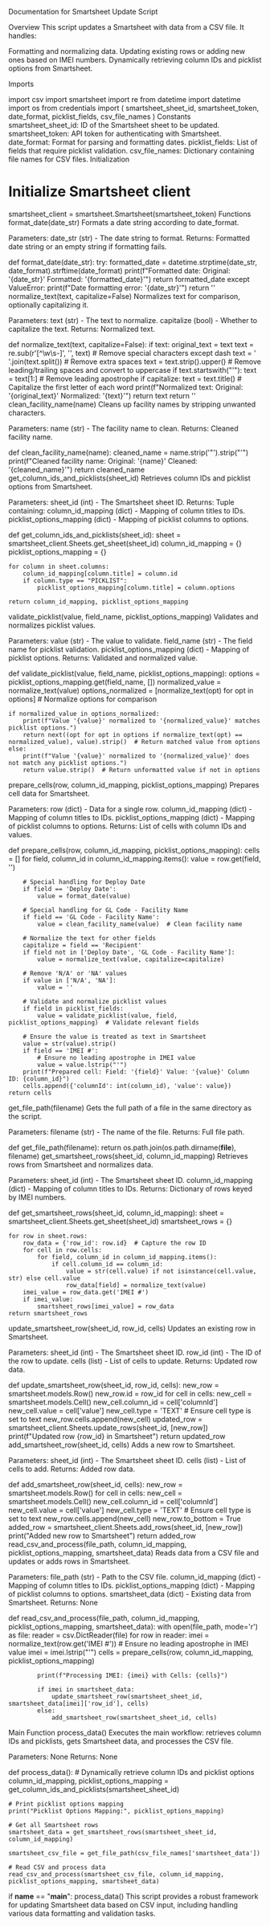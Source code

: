 Documentation for Smartsheet Update Script

Overview
This script updates a Smartsheet with data from a CSV file. It handles:

Formatting and normalizing data.
Updating existing rows or adding new ones based on IMEI numbers.
Dynamically retrieving column IDs and picklist options from Smartsheet.

Imports

import csv
import smartsheet
import re
from datetime import datetime
import os
from credentials import (
    smartsheet_sheet_id,
    smartsheet_token,
    date_format,
    picklist_fields,
    csv_file_names
)
Constants
smartsheet_sheet_id: ID of the Smartsheet sheet to be updated.
smartsheet_token: API token for authenticating with Smartsheet.
date_format: Format for parsing and formatting dates.
picklist_fields: List of fields that require picklist validation.
csv_file_names: Dictionary containing file names for CSV files.
Initialization


# Initialize Smartsheet client
smartsheet_client = smartsheet.Smartsheet(smartsheet_token)
Functions
format_date(date_str)
Formats a date string according to date_format.

Parameters: date_str (str) - The date string to format.
Returns: Formatted date string or an empty string if formatting fails.


def format_date(date_str):
    try:
        formatted_date = datetime.strptime(date_str, date_format).strftime(date_format)
        print(f"Formatted date: Original: '{date_str}' Formatted: '{formatted_date}'")
        return formatted_date
    except ValueError:
        print(f"Date formatting error: '{date_str}'")
        return ''
normalize_text(text, capitalize=False)
Normalizes text for comparison, optionally capitalizing it.

Parameters:
text (str) - The text to normalize.
capitalize (bool) - Whether to capitalize the text.
Returns: Normalized text.


def normalize_text(text, capitalize=False):
    if text:
        original_text = text
        text = re.sub(r'[^\w\s-]', '', text)  # Remove special characters except dash
        text = ' '.join(text.split())  # Remove extra spaces
        text = text.strip().upper()  # Remove leading/trailing spaces and convert to uppercase
        if text.startswith("'"):
            text = text[1:]  # Remove leading apostrophe
        if capitalize:
            text = text.title()  # Capitalize the first letter of each word
        print(f"Normalized text: Original: '{original_text}' Normalized: '{text}'")
        return text
    return ''
clean_facility_name(name)
Cleans up facility names by stripping unwanted characters.

Parameters: name (str) - The facility name to clean.
Returns: Cleaned facility name.


def clean_facility_name(name):
    cleaned_name = name.strip('"').strip("'")
    print(f"Cleaned facility name: Original: '{name}' Cleaned: '{cleaned_name}'")
    return cleaned_name
get_column_ids_and_picklists(sheet_id)
Retrieves column IDs and picklist options from Smartsheet.

Parameters: sheet_id (int) - The Smartsheet sheet ID.
Returns: Tuple containing:
column_id_mapping (dict) - Mapping of column titles to IDs.
picklist_options_mapping (dict) - Mapping of picklist columns to options.


def get_column_ids_and_picklists(sheet_id):
    sheet = smartsheet_client.Sheets.get_sheet(sheet_id)
    column_id_mapping = {}
    picklist_options_mapping = {}

    for column in sheet.columns:
        column_id_mapping[column.title] = column.id
        if column.type == "PICKLIST":
            picklist_options_mapping[column.title] = column.options

    return column_id_mapping, picklist_options_mapping
validate_picklist(value, field_name, picklist_options_mapping)
Validates and normalizes picklist values.

Parameters:
value (str) - The value to validate.
field_name (str) - The field name for picklist validation.
picklist_options_mapping (dict) - Mapping of picklist options.
Returns: Validated and normalized value.


def validate_picklist(value, field_name, picklist_options_mapping):
    options = picklist_options_mapping.get(field_name, [])
    normalized_value = normalize_text(value)
    options_normalized = [normalize_text(opt) for opt in options]  # Normalize options for comparison

    if normalized_value in options_normalized:
        print(f"Value '{value}' normalized to '{normalized_value}' matches picklist options.")
        return next((opt for opt in options if normalize_text(opt) == normalized_value), value).strip()  # Return matched value from options
    else:
        print(f"Value '{value}' normalized to '{normalized_value}' does not match any picklist options.")
        return value.strip()  # Return unformatted value if not in options
prepare_cells(row, column_id_mapping, picklist_options_mapping)
Prepares cell data for Smartsheet.

Parameters:
row (dict) - Data for a single row.
column_id_mapping (dict) - Mapping of column titles to IDs.
picklist_options_mapping (dict) - Mapping of picklist columns to options.
Returns: List of cells with column IDs and values.


def prepare_cells(row, column_id_mapping, picklist_options_mapping):
    cells = []
    for field, column_id in column_id_mapping.items():
        value = row.get(field, '')

        # Special handling for Deploy Date
        if field == 'Deploy Date':
            value = format_date(value)
        
        # Special handling for GL Code - Facility Name
        if field == 'GL Code - Facility Name':
            value = clean_facility_name(value)  # Clean facility name
        
        # Normalize the text for other fields
        capitalize = field == 'Recipient'
        if field not in ['Deploy Date', 'GL Code - Facility Name']:
            value = normalize_text(value, capitalize=capitalize)
        
        # Remove 'N/A' or 'NA' values
        if value in ['N/A', 'NA']:
            value = ''
        
        # Validate and normalize picklist values
        if field in picklist_fields:
            value = validate_picklist(value, field, picklist_options_mapping)  # Validate relevant fields
        
        # Ensure the value is treated as text in Smartsheet
        value = str(value).strip()
        if field == 'IMEI #':
            # Ensure no leading apostrophe in IMEI value
            value = value.lstrip("'")
        print(f"Prepared cell: Field: '{field}' Value: '{value}' Column ID: {column_id}")
        cells.append({'columnId': int(column_id), 'value': value})
    return cells
get_file_path(filename)
Gets the full path of a file in the same directory as the script.

Parameters: filename (str) - The name of the file.
Returns: Full file path.


def get_file_path(filename):
    return os.path.join(os.path.dirname(__file__), filename)
get_smartsheet_rows(sheet_id, column_id_mapping)
Retrieves rows from Smartsheet and normalizes data.

Parameters:
sheet_id (int) - The Smartsheet sheet ID.
column_id_mapping (dict) - Mapping of column titles to IDs.
Returns: Dictionary of rows keyed by IMEI numbers.


def get_smartsheet_rows(sheet_id, column_id_mapping):
    sheet = smartsheet_client.Sheets.get_sheet(sheet_id)
    smartsheet_rows = {}
    
    for row in sheet.rows:
        row_data = {'row_id': row.id}  # Capture the row ID
        for cell in row.cells:
            for field, column_id in column_id_mapping.items():
                if cell.column_id == column_id:
                    value = str(cell.value) if not isinstance(cell.value, str) else cell.value
                    row_data[field] = normalize_text(value)
        imei_value = row_data.get('IMEI #')
        if imei_value:
            smartsheet_rows[imei_value] = row_data
    return smartsheet_rows
update_smartsheet_row(sheet_id, row_id, cells)
Updates an existing row in Smartsheet.

Parameters:
sheet_id (int) - The Smartsheet sheet ID.
row_id (int) - The ID of the row to update.
cells (list) - List of cells to update.
Returns: Updated row data.


def update_smartsheet_row(sheet_id, row_id, cells):
    new_row = smartsheet.models.Row()
    new_row.id = row_id
    for cell in cells:
        new_cell = smartsheet.models.Cell()
        new_cell.column_id = cell['columnId']
        new_cell.value = cell['value']
        new_cell.type = 'TEXT'  # Ensure cell type is set to text
        new_row.cells.append(new_cell)
    updated_row = smartsheet_client.Sheets.update_rows(sheet_id, [new_row])
    print(f"Updated row {row_id} in Smartsheet")
    return updated_row
add_smartsheet_row(sheet_id, cells)
Adds a new row to Smartsheet.

Parameters:
sheet_id (int) - The Smartsheet sheet ID.
cells (list) - List of cells to add.
Returns: Added row data.


def add_smartsheet_row(sheet_id, cells):
    new_row = smartsheet.models.Row()
    for cell in cells:
        new_cell = smartsheet.models.Cell()
        new_cell.column_id = cell['columnId']
        new_cell.value = cell['value']
        new_cell.type = 'TEXT'  # Ensure cell type is set to text
        new_row.cells.append(new_cell)
    new_row.to_bottom = True
    added_row = smartsheet_client.Sheets.add_rows(sheet_id, [new_row])
    print("Added new row to Smartsheet")
    return added_row
read_csv_and_process(file_path, column_id_mapping, picklist_options_mapping, smartsheet_data)
Reads data from a CSV file and updates or adds rows in Smartsheet.

Parameters:
file_path (str) - Path to the CSV file.
column_id_mapping (dict) - Mapping of column titles to IDs.
picklist_options_mapping (dict) - Mapping of picklist columns to options.
smartsheet_data (dict) - Existing data from Smartsheet.
Returns: None


def read_csv_and_process(file_path, column_id_mapping, picklist_options_mapping, smartsheet_data):
    with open(file_path, mode='r') as file:
        reader = csv.DictReader(file)
        for row in reader:
            imei = normalize_text(row.get('IMEI #'))
            # Ensure no leading apostrophe in IMEI value
            imei = imei.lstrip("'")
            cells = prepare_cells(row, column_id_mapping, picklist_options_mapping)
            
            print(f"Processing IMEI: {imei} with Cells: {cells}")
            
            if imei in smartsheet_data:
                update_smartsheet_row(smartsheet_sheet_id, smartsheet_data[imei]['row_id'], cells)
            else:
                add_smartsheet_row(smartsheet_sheet_id, cells)
Main Function
process_data()
Executes the main workflow: retrieves column IDs and picklists, gets Smartsheet data, and processes the CSV file.

Parameters: None
Returns: None


def process_data():
    # Dynamically retrieve column IDs and picklist options
    column_id_mapping, picklist_options_mapping = get_column_ids_and_picklists(smartsheet_sheet_id)
    
    # Print picklist options mapping
    print("Picklist Options Mapping:", picklist_options_mapping)
    
    # Get all Smartsheet rows
    smartsheet_data = get_smartsheet_rows(smartsheet_sheet_id, column_id_mapping)
    
    smartsheet_csv_file = get_file_path(csv_file_names['smartsheet_data'])
    
    # Read CSV and process data
    read_csv_and_process(smartsheet_csv_file, column_id_mapping, picklist_options_mapping, smartsheet_data)

if __name__ == "__main__":
    process_data()
This script provides a robust framework for updating Smartsheet data based on CSV input, including handling various data formatting and validation tasks.